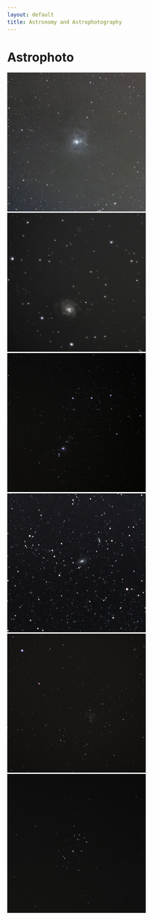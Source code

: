 ```yaml
---
layout: default
title: Astronomy and Astrophotography
---
```


# Astrophoto
<img src="/assets/img/astro/2022-05-25-NGC7023.jpg" alt="NGC7023" width="320"/>
<img src="/assets/img/astro/2021-07-07-M101.jpg" alt="M101" width="320"/>
<img src="/assets/img/astro/2021-01-08-M42.jpg" alt="M42" width="320"/>
<img src="/assets/img/astro/2021-05-18-M81.jpg" alt="M81" width="320"/>
<img src="/assets/img/astro/2021-04-10-Goldeneye.jpg" alt="Goldeneye" width="320"/>
<img src="/assets/img/astro/2019-12-28-M45.jpg" alt="M45" width="320"/>
